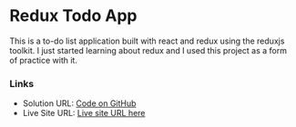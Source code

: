 # Redux Todo App

This is a to-do list application built with react and redux using the reduxjs toolkit. I just started learning about redux and I used this project as a form of practice with it.


### Links

- Solution URL: [Code on GitHub](https://github.com/ikennaezef/redux-todo/)
- Live Site URL: [Live site URL here](https://worldiechat.web.app)


